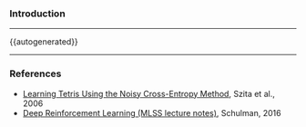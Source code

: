 ### Introduction

---

{{autogenerated}}

---

### References
- [Learning Tetris Using the Noisy Cross-Entropy Method](http://www.mitpressjournals.org/doi/abs/10.1162/neco.2006.18.12.2936?journalCode=neco), Szita et al., 2006
- [Deep Reinforcement Learning (MLSS lecture notes)](http://learning.mpi-sws.org/mlss2016/slides/2016-MLSS-kerasrl.pdf), Schulman, 2016
